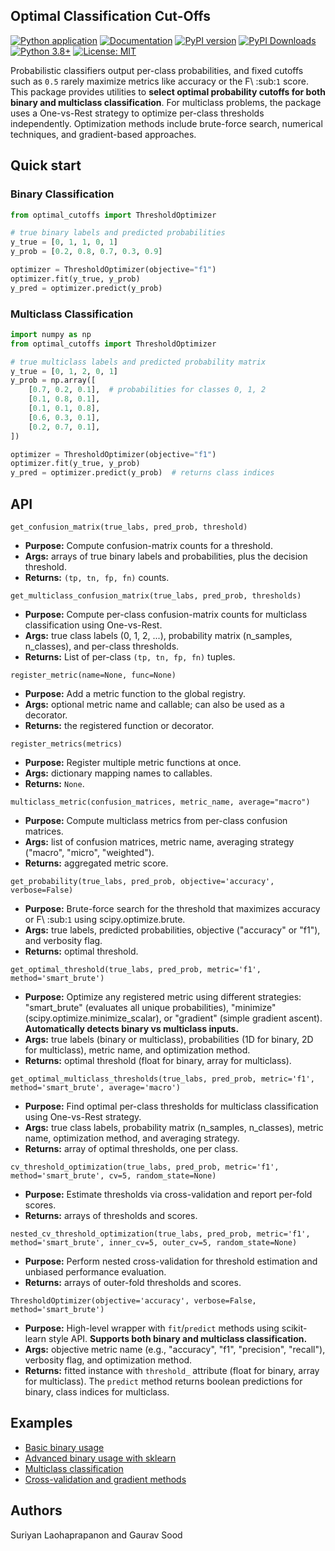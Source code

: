 ## Optimal Classification Cut-Offs


[![Python application](https://github.com/finite-sample/optimal-classification-cutoffs/actions/workflows/ci.yml/badge.svg)](https://github.com/finite-sample/optimal-classification-cutoffs/actions/workflows/ci.yml)
[![Documentation](https://img.shields.io/badge/docs-github.io-blue)](https://finite-sample.github.io/optimal-classification-cutoffs/)
[![PyPI version](https://img.shields.io/pypi/v/optimal-classification-cutoffs.svg)](https://pypi.org/project/optimal-classification-cutoffs/)
[![PyPI Downloads](https://static.pepy.tech/badge/optimal-classification-cutoffs)](https://pepy.tech/projects/optimal-classification-cutoffs)
[![Python 3.8+](https://img.shields.io/badge/python-3.8+-blue.svg)](https://www.python.org/downloads/)
[![License: MIT](https://img.shields.io/badge/License-MIT-yellow.svg)](https://opensource.org/licenses/MIT)


Probabilistic classifiers output per-class probabilities, and fixed cutoffs such as ``0.5`` rarely maximize metrics like accuracy or the F\ :sub:`1` score.
This package provides utilities to **select optimal probability cutoffs for both binary and multiclass classification**.
For multiclass problems, the package uses a One-vs-Rest strategy to optimize per-class thresholds independently.
Optimization methods include brute-force search, numerical techniques, and gradient-based approaches.

## Quick start

### Binary Classification
```python
from optimal_cutoffs import ThresholdOptimizer

# true binary labels and predicted probabilities
y_true = [0, 1, 1, 0, 1]
y_prob = [0.2, 0.8, 0.7, 0.3, 0.9]

optimizer = ThresholdOptimizer(objective="f1")
optimizer.fit(y_true, y_prob)
y_pred = optimizer.predict(y_prob)
```

### Multiclass Classification
```python
import numpy as np
from optimal_cutoffs import ThresholdOptimizer

# true multiclass labels and predicted probability matrix
y_true = [0, 1, 2, 0, 1]
y_prob = np.array([
    [0.7, 0.2, 0.1],  # probabilities for classes 0, 1, 2
    [0.1, 0.8, 0.1],
    [0.1, 0.1, 0.8],
    [0.6, 0.3, 0.1],
    [0.2, 0.7, 0.1],
])

optimizer = ThresholdOptimizer(objective="f1")
optimizer.fit(y_true, y_prob)
y_pred = optimizer.predict(y_prob)  # returns class indices
```

## API

`get_confusion_matrix(true_labs, pred_prob, threshold)`
- **Purpose:** Compute confusion-matrix counts for a threshold.
- **Args:** arrays of true binary labels and probabilities, plus the decision threshold.
- **Returns:** `(tp, tn, fp, fn)` counts.

`get_multiclass_confusion_matrix(true_labs, pred_prob, thresholds)`
- **Purpose:** Compute per-class confusion-matrix counts for multiclass classification using One-vs-Rest.
- **Args:** true class labels (0, 1, 2, ...), probability matrix (n_samples, n_classes), and per-class thresholds.
- **Returns:** List of per-class `(tp, tn, fp, fn)` tuples.

`register_metric(name=None, func=None)`
- **Purpose:** Add a metric function to the global registry.
- **Args:** optional metric name and callable; can also be used as a decorator.
- **Returns:** the registered function or decorator.

`register_metrics(metrics)`
- **Purpose:** Register multiple metric functions at once.
- **Args:** dictionary mapping names to callables.
- **Returns:** `None`.

`multiclass_metric(confusion_matrices, metric_name, average="macro")`
- **Purpose:** Compute multiclass metrics from per-class confusion matrices.
- **Args:** list of confusion matrices, metric name, averaging strategy ("macro", "micro", "weighted").
- **Returns:** aggregated metric score.

`get_probability(true_labs, pred_prob, objective='accuracy', verbose=False)`
- **Purpose:** Brute-force search for the threshold that maximizes accuracy or F\ :sub:`1` using scipy.optimize.brute.
- **Args:** true labels, predicted probabilities, objective ("accuracy" or "f1"), and verbosity flag.
- **Returns:** optimal threshold.

`get_optimal_threshold(true_labs, pred_prob, metric='f1', method='smart_brute')`
- **Purpose:** Optimize any registered metric using different strategies: "smart_brute" (evaluates all unique probabilities), "minimize" (scipy.optimize.minimize_scalar), or "gradient" (simple gradient ascent). **Automatically detects binary vs multiclass inputs.**
- **Args:** true labels (binary or multiclass), probabilities (1D for binary, 2D for multiclass), metric name, and optimization method.
- **Returns:** optimal threshold (float for binary, array for multiclass).

`get_optimal_multiclass_thresholds(true_labs, pred_prob, metric='f1', method='smart_brute', average='macro')`
- **Purpose:** Find optimal per-class thresholds for multiclass classification using One-vs-Rest strategy.
- **Args:** true class labels, probability matrix (n_samples, n_classes), metric name, optimization method, and averaging strategy.
- **Returns:** array of optimal thresholds, one per class.

`cv_threshold_optimization(true_labs, pred_prob, metric='f1', method='smart_brute', cv=5, random_state=None)`
- **Purpose:** Estimate thresholds via cross-validation and report per-fold scores.
- **Returns:** arrays of thresholds and scores.

`nested_cv_threshold_optimization(true_labs, pred_prob, metric='f1', method='smart_brute', inner_cv=5, outer_cv=5, random_state=None)`
- **Purpose:** Perform nested cross-validation for threshold estimation and
  unbiased performance evaluation.
- **Returns:** arrays of outer-fold thresholds and scores.

`ThresholdOptimizer(objective='accuracy', verbose=False, method='smart_brute')`
- **Purpose:** High-level wrapper with ``fit``/``predict`` methods using scikit-learn style API. **Supports both binary and multiclass classification.**
- **Args:** objective metric name (e.g., "accuracy", "f1", "precision", "recall"), verbosity flag, and optimization method.
- **Returns:** fitted instance with ``threshold_`` attribute (float for binary, array for multiclass). The ``predict`` method returns boolean predictions for binary, class indices for multiclass.

## Examples

- [Basic binary usage](examples/basic_usage.py)
- [Advanced binary usage with sklearn](examples/advanced_usage.ipynb)  
- [Multiclass classification](examples/multiclass_usage.py)
- [Cross-validation and gradient methods](examples/comscore.ipynb)

## Authors

Suriyan Laohaprapanon and Gaurav Sood
